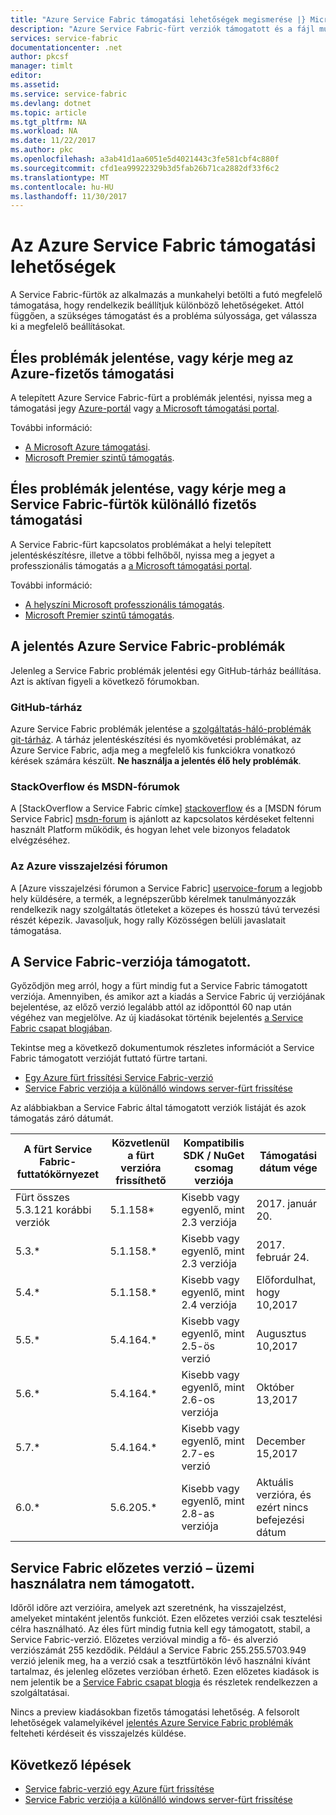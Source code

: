 ```yaml
---
title: "Azure Service Fabric támogatási lehetőségek megismerése |} Microsoft Docs"
description: "Azure Service Fabric-fürt verziók támogatott és a fájl mutató hivatkozásokat tartalmaz támogatási jegy megjelenítése"
services: service-fabric
documentationcenter: .net
author: pkcsf
manager: timlt
editor: 
ms.assetid: 
ms.service: service-fabric
ms.devlang: dotnet
ms.topic: article
ms.tgt_pltfrm: NA
ms.workload: NA
ms.date: 11/22/2017
ms.author: pkc
ms.openlocfilehash: a3ab41d1aa6051e5d4021443c3fe581cbf4c880f
ms.sourcegitcommit: cfd1ea99922329b3d5fab26b71ca2882df33f6c2
ms.translationtype: MT
ms.contentlocale: hu-HU
ms.lasthandoff: 11/30/2017
---
```

# <a name="azure-service-fabric-support-options"></a>Az Azure Service Fabric támogatási lehetőségek

A Service Fabric-fürtök az alkalmazás a munkahelyi betölti a futó megfelelő támogatása, hogy rendelkezik beállítjuk különböző lehetőségeket. Attól függően, a szükséges támogatást és a probléma súlyossága, get válassza ki a megfelelő beállításokat. 

## <a name="report-production-issues-or-request-paid-support-for-azure"></a>Éles problémák jelentése, vagy kérje meg az Azure-fizetős támogatási

A telepített Azure Service Fabric-fürt a problémák jelentési, nyissa meg a támogatási jegy [Azure-portál](https://ms.portal.azure.com/#blade/Microsoft_Azure_Support/HelpAndSupportBlade/overview) vagy [a Microsoft támogatási portal](http://support.microsoft.com/oas/default.aspx?prid=16146).

További információ:
 
- [A Microsoft Azure támogatási](https://azure.microsoft.com/en-us/support/plans/?b=16.44).
- [Microsoft Premier szintű támogatás](https://support.microsoft.com/en-us/premier).

<a id="getlivesitesupportonprem"></a>

## <a name="report-production-issues-or-request-paid-support-for-standalone-service-fabric-clusters"></a>Éles problémák jelentése, vagy kérje meg a Service Fabric-fürtök különálló fizetős támogatási

A Service Fabric-fürt kapcsolatos problémákat a helyi telepített jelentéskészítésre, illetve a többi felhőből, nyissa meg a jegyet a professzionális támogatás a [a Microsoft támogatási portal](http://support.microsoft.com/oas/default.aspx?prid=16146).

További információ:

- [A helyszíni Microsoft professzionális támogatás](https://support.microsoft.com/en-us/gp/offerprophone?wa=wsignin1.0).
- [Microsoft Premier szintű támogatás](https://support.microsoft.com/en-us/premier).

## <a name="report-azure-service-fabric-issues"></a>A jelentés Azure Service Fabric-problémák 
Jelenleg a Service Fabric problémák jelentési egy GitHub-tárház beállítása.  Azt is aktívan figyeli a következő fórumokban.

### <a name="github-repo"></a>GitHub-tárház 
Azure Service Fabric problémák jelentése a [szolgáltatás-háló-problémák git-tárház](https://github.com/Azure/service-fabric-issues). A tárház jelentéskészítési és nyomkövetési problémákat, az Azure Service Fabric, adja meg a megfelelő kis funkciókra vonatkozó kérések számára készült. **Ne használja a jelentés élő hely problémák**.

### <a name="stackoverflow-and-msdn-forums"></a>StackOverflow és MSDN-fórumok
A [StackOverflow a Service Fabric címke] [ stackoverflow] és a [MSDN fórum Service Fabric] [ msdn-forum] is ajánlott az kapcsolatos kérdéseket feltenni használt Platform működik, és hogyan lehet vele bizonyos feladatok elvégzéséhez.

### <a name="azure-feedback-forum"></a>Az Azure visszajelzési fórumon
A [Azure visszajelzési fórumon a Service Fabric] [ uservoice-forum] a legjobb hely küldésére, a termék, a legnépszerűbb kérelmek tanulmányozzák rendelkezik nagy szolgáltatás ötleteket a közepes és hosszú távú tervezési részét képezik. Javasoljuk, hogy rally Közösségen belüli javaslatait támogatása.


## <a name="supported-service-fabric-versions"></a>A Service Fabric-verziója támogatott.

Győződjön meg arról, hogy a fürt mindig fut a Service Fabric támogatott verziója. Amennyiben, és amikor azt a kiadás a Service Fabric új verziójának bejelentése, az előző verzió legalább attól az időponttól 60 nap után végéhez van megjelölve. Az új kiadásokat történik bejelentés [a Service Fabric csapat blogjában](https://blogs.msdn.microsoft.com/azureservicefabric/).

Tekintse meg a következő dokumentumok részletes információt a Service Fabric támogatott verzióját futtató fürtre tartani.

- [Egy Azure fürt frissítési Service Fabric-verzió](service-fabric-cluster-upgrade.md)
- [Service Fabric verziója a különálló windows server-fürt frissítése](service-fabric-cluster-upgrade-windows-server.md)
 
Az alábbiakban a Service Fabric által támogatott verziók listáját és azok támogatás záró dátumát.

| **A fürt Service Fabric-futtatókörnyezet** | **Közvetlenül a fürt verzióra frissíthető** |**Kompatibilis SDK / NuGet csomag verziója** | **Támogatási dátum vége** |
| --- | --- |--- | --- |
| Fürt összes 5.3.121 korábbi verziók | 5.1.158* |Kisebb vagy egyenlő, mint 2.3 verziója |2017. január 20. |
| 5.3.* | 5.1.158.* |Kisebb vagy egyenlő, mint 2.3 verziója |2017. február 24. |
| 5.4.* | 5.1.158.* |Kisebb vagy egyenlő, mint 2.4 verziója |Előfordulhat, hogy 10,2017       |
| 5.5.* | 5.4.164.* |Kisebb vagy egyenlő, mint 2.5-ös verzió |Augusztus 10,2017    |
| 5.6.* | 5.4.164.* |Kisebb vagy egyenlő, mint 2.6-os verziója |Október 13,2017   |
| 5.7.* | 5.4.164.* |Kisebb vagy egyenlő, mint 2.7-es verzió |December 15,2017  |
| 6.0.* | 5.6.205.* |Kisebb vagy egyenlő, mint 2.8-as verziója |Aktuális verzióra, és ezért nincs befejezési dátum |

## <a name="service-fabric-preview-versions---unsupported-for-production-use"></a>Service Fabric előzetes verzió – üzemi használatra nem támogatott.
Időről időre azt verzióira, amelyek azt szeretnénk, ha visszajelzést, amelyeket mintaként jelentős funkciót. Ezen előzetes verziói csak tesztelési célra használható. Az éles fürt mindig futnia kell egy támogatott, stabil, a Service Fabric-verzió. Előzetes verzióval mindig a fő- és alverzió verziószámát 255 kezdődik. Például a Service Fabric 255.255.5703.949 verzió jelenik meg, ha a verzió csak a tesztfürtökön lévő használni kívánt tartalmaz, és jelenleg előzetes verzióban érhető. Ezen előzetes kiadások is nem jelentik be a [Service Fabric csapat blogja](https://blogs.msdn.microsoft.com/azureservicefabric) és részletek rendelkezzen a szolgáltatásai.

Nincs a preview kiadásokban fizetős támogatási lehetőség. A felsorolt lehetőségek valamelyikével [jelentés Azure Service Fabric problémák](https://docs.microsoft.com/en-us/azure/service-fabric/service-fabric-support#report-azure-service-fabric-issues) felteheti kérdéseit és visszajelzés küldése.

## <a name="next-steps"></a>Következő lépések

- [Service fabric-verzió egy Azure fürt frissítése](service-fabric-cluster-upgrade.md)
- [Service Fabric verziója a különálló windows server-fürt frissítése](service-fabric-cluster-upgrade-windows-server.md)

<!--references-->
[msdn-forum]: https://social.msdn.microsoft.com/Forums/en-US/home?forum=AzureServiceFabric
[stackoverflow]: http://stackoverflow.com/questions/tagged/azure-service-fabric
[uservoice-forum]: https://feedback.azure.com/forums/293901-service-fabric
[acom-docs]: http://aka.ms/servicefabricdocs
[sample-repos]: http://aka.ms/servicefabricsamples
